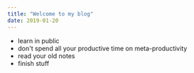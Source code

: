 ```yaml
---
title: "Welcome to my blog"
date: 2019-01-20
---
```


- learn in public
- don't spend all your productive time on meta-productivity
- read your old notes
- finish stuff
